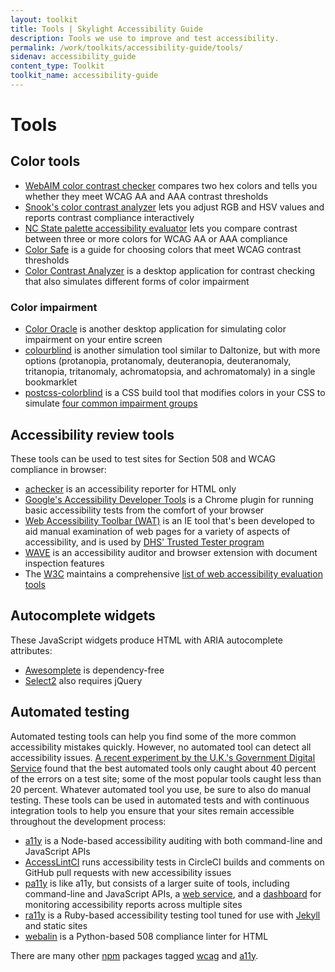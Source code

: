 ```yaml
---
layout: toolkit
title: Tools | Skylight Accessibility Guide
description: Tools we use to improve and test accessibility.
permalink: /work/toolkits/accessibility-guide/tools/
sidenav: accessibility_guide
content_type: Toolkit
toolkit_name: accessibility-guide
---
```


# Tools

## Color tools

- [WebAIM color contrast checker](http://webaim.org/resources/contrastchecker/) compares two hex colors and tells you whether they meet WCAG AA and AAA contrast thresholds
- [Snook's color contrast analyzer](http://snook.ca/technical/colour_contrast/colour.html) lets you adjust RGB and HSV values and reports contrast compliance interactively
- [NC State palette accessibility evaluator](http://accessibility.oit.ncsu.edu/tools/color-contrast/) lets you compare contrast between three or more colors for WCAG AA or AAA compliance
- [Color Safe](http://colorsafe.co/) is a guide for choosing colors that meet WCAG contrast thresholds
- [Color Contrast Analyzer](http://www.paciellogroup.com/resources/contrastanalyser/) is a desktop application for contrast checking that also simulates different forms of color impairment

### Color impairment

- [Color Oracle](http://colororacle.org/) is another desktop application for simulating color impairment on your entire screen
- [colourblind](https://github.com/Altreus/colourblind) is another simulation tool similar to Daltonize, but with more options (protanopia, protanomaly, deuteranopia, deuteranomaly, tritanopia, tritanomaly, achromatopsia, and achromatomaly) in a single bookmarklet
- [postcss-colorblind](https://github.com/btholt/postcss-colorblind) is a CSS build tool that modifies colors in your CSS to simulate [four common impairment groups](https://github.com/skratchdot/color-blind#color-blindness-table)

## Accessibility review tools

These tools can be used to test sites for Section 508 and WCAG compliance in browser:

- [achecker](http://achecker.ca/) is an accessibility reporter for HTML only
- [Google's Accessibility Developer Tools](https://chrome.google.com/webstore/detail/accessibility-developer-t/fpkknkljclfencbdbgkenhalefipecmb?hl=en) is a Chrome plugin for running basic accessibility tests from the comfort of your browser
- [Web Accessibility Toolbar (WAT)](https://www.paciellogroup.com/resources/wat/) is an IE tool that's been developed to aid manual examination of web pages for a variety of aspects of accessibility, and is used by [DHS' Trusted Tester program](https://www.dhs.gov/trusted-tester)
- [WAVE](http://wave.webaim.org/) is an accessibility auditor and browser extension with document inspection features
- The [W3C](http://www.w3.org/) maintains a comprehensive [list of web accessibility evaluation tools](http://www.w3.org/WAI/ER/tools/)

## Autocomplete widgets

These JavaScript widgets produce HTML with ARIA autocomplete attributes:

- [Awesomplete](http://leaverou.github.io/awesomplete/) is dependency-free
- [Select2](https://select2.github.io/) also requires jQuery

## Automated testing

Automated testing tools can help you find some of the more common accessibility mistakes quickly. However, no automated tool can detect all accessibility issues. [A recent experiment by the U.K.'s Government Digital Service](https://accessibility.blog.gov.uk/2017/02/24/what-we-found-when-we-tested-tools-on-the-worlds-least-accessible-webpage/) found that the best automated tools only caught about 40 percent of the errors on a test site; some of the most popular tools caught less than 20 percent. Whatever automated tool you use, be sure to also do manual testing. These tools can be used in automated tests and with continuous integration
tools to help you ensure that your sites remain accessible throughout the development process:

- [a11y](https://github.com/addyosmani/a11y) is a Node-based accessibility auditing with both command-line and JavaScript APIs
- [AccessLintCI](https://github.com/accesslint/accesslint-ci) runs accessibility tests in CircleCI builds and comments on GitHub pull requests with new accessibility issues
- [pa11y](http://pa11y.org/) is like a11y, but consists of a larger suite of tools, including command-line and JavaScript APIs, a [web service](https://github.com/nature/pa11y-webservice), and a [dashboard](https://github.com/nature/pa11y-dashboard) for monitoring accessibility reports across multiple sites
- [ra11y](https://github.com/benbalter/ra11y) is a Ruby-based accessibility testing tool tuned for use with [Jekyll](http://jekyllrb.com/) and static sites
- [webalin](http://webalin.readthedocs.org/en/latest/) is a Python-based 508 compliance linter for HTML

There are many other [npm](https://www.npmjs.com/) packages tagged [wcag](https://www.npmjs.com/search?q=wcag) and [a11y](https://www.npmjs.com/search?q=a11y).
